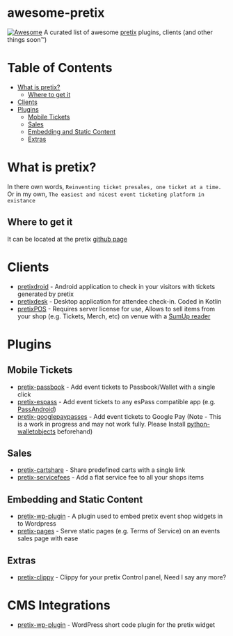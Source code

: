# awesome-pretix

[![Awesome](https://awesome.re/badge-flat.svg)](https://awesome.re) 
A curated list of awesome [pretix](https://github.com/pretix/pretix) plugins, clients (and other things soon:tm:)

# Table of Contents
* [What is pretix?](#what-is-pretix)
  * [Where to get it](#where-to-get-it) 
* [Clients](#clients)
* [Plugins](#plugins)
  *  [Mobile Tickets](#mobile-tickets)
   * [Sales](#sales)
   * [Embedding and Static Content](#embedding-and-static-content)
   * [Extras](#extras)


# What is pretix?
In there own words, ``Reinventing ticket presales, one ticket at a time.``
Or in my own, ``The easiest and nicest event ticketing platform in existance``

## Where to get it
It can be located at the pretix [github page](https://github.com/pretix/pretix)

# Clients
* [pretixdroid](https://github.com/pretix/pretixdroid) -  Android application to check in your visitors with tickets generated by pretix
* [pretixdesk](https://github.com/pretix/pretixdesk) -  Desktop application for attendee check-in. Coded in Kotlin
* [pretixPOS](https://pretix.eu/about/en/pos) - Requires server license for use, Allows to sell items from your shop (e.g. Tickets, Merch, etc) on venue with a [SumUp reader](https://sumup.com/)

# Plugins
## Mobile Tickets
* [pretix-passbook](https://github.com/pretix/pretix-passbook) - Add event tickets to Passbook/Wallet with a single click
* [pretix-espass](https://github.com/esPass/pretix-espass) - Add event tickets to any esPass compatible app (e.g. [PassAndroid](https://github.com/ligi/PassAndroid))
* [pretix-googlepaypasses](https://github.com/pc-coholic/pretix-googlepaypasses) - Add event tickets to Google Pay (Note - This is a work in progress and may not work fully. Please Install [python-walletobjects](https://github.com/pc-coholic/python-walletobjects) beforehand)
## Sales
* [pretix-cartshare](https://github.com/pretix/pretix-cartshare) - Share predefined carts with a single link
* [pretix-servicefees](https://github.com/pretix/pretix-servicefees) - Add a flat service fee to all your shops items
## Embedding and Static Content
* [pretix-wp-plugin](https://github.com/jfwiebe/pretix-wp-plugin) - A plugin used to embed pretix event shop widgets in to Wordpress
* [pretix-pages](https://github.com/pretix/pretix-pages) - Serve static pages (e.g. Terms of Service) on an events sales page with ease
## Extras
* [pretix-clippy](https://github.com/pc-coholic/pretix-clippy) - Clippy for your pretix Control panel, Need I say any more?

# CMS Integrations
* [pretix-wp-plugin](https://github.com/jfwiebe/pretix-wp-plugin) - WordPress short code plugin   for the pretix widget
